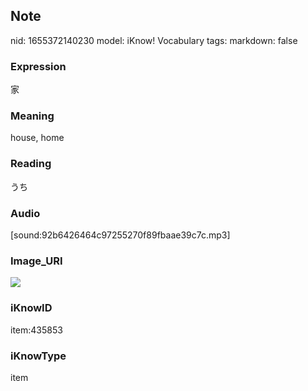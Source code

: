 ## Note
nid: 1655372140230
model: iKnow! Vocabulary
tags: 
markdown: false

### Expression
家

### Meaning
house, home

### Reading
うち

### Audio
[sound:92b6426464c97255270f89fbaae39c7c.mp3]

### Image_URI
<img src="00a208e0cfb076cebf0ae8a924394497.jpg">

### iKnowID
item:435853

### iKnowType
item
